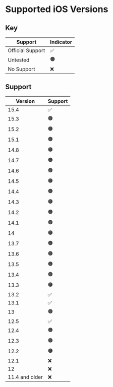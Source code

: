 # Supported iOS Versions

## Key
| Support          | Indicator   |
| ---------------- | ----------- |
| Official Support | ✅          |
| Untested         | 🟠          |
| No Support       | ❌          |

## Support
| Version     | Support     |
| ----------- | ----------- |
| 15.4        | ✅          |
| 15.3        | 🟠          |
| 15.2        | 🟠          |
| 15.1        | 🟠          |
| 14.8        | 🟠          |
| 14.7        | 🟠          |
| 14.6        | 🟠          |
| 14.5        | 🟠          |
| 14.4        | 🟠          |
| 14.3        | 🟠          |
| 14.2        | 🟠          |
| 14.1        | 🟠          |
| 14          | 🟠          |
| 13.7        | 🟠          |
| 13.6        | 🟠          |
| 13.5        | 🟠          |
| 13.4        | 🟠          |
| 13.3        | 🟠          |
| 13.2        | ✅          |
| 13.1        | ✅          |
| 13          | 🟠          |
| 12.5        | ✅          |
| 12.4        | 🟠          |
| 12.3        | 🟠          |
| 12.2        | 🟠          |
| 12.1        | ❌          |
| 12          | ❌          |
| 11.4 and older         | ❌          |